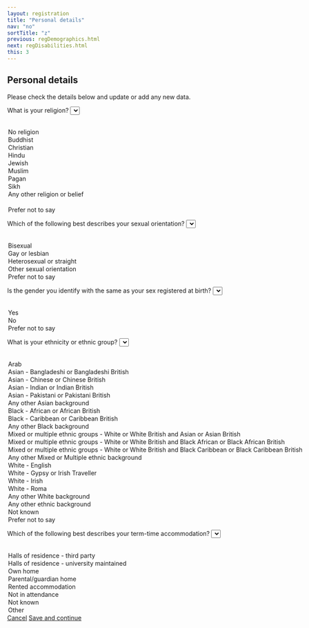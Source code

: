 ```yaml
---
layout: registration
title: "Personal details"
nav: "no"
sortTitle: "z"
previous: regDemographics.html
next: regDisabilities.html
this: 3
---
```


## Personal details

Please check the details below and update or add any new data.


<label for="religion">What is your religion?</label>
<select name="religion" id="religion" class="custom-select">
  <option value=""></option>
  <option value="No religion">No religion</option>
  <option value="Buddhist">Buddhist</option>
  <option value="Christian">Christian</option>
  <option value="Hindu">Hindu</option>
  <option value="Jewish">Jewish</option>
  <option value="Muslim">Muslim</option>
  <option value="Pagan">Pagan</option>
  <option value="Sikh">Sikh</option>
  <option value="Any other religion or belief">Any other religion or belief</option>
      <option value="" disabled>&nbsp;</option>
  <option value="Prefer not to say">Prefer not to say</option>
</select>





<label for="sexual">Which of the following best describes your sexual orientation?</label>
<select name="sexual" id="sexual" class="custom-select">
  <option value=""></option>
  <option value="Bisexual">Bisexual</option>
  <option value="Gay or lesbian">Gay or lesbian</option>
  <option value="Heterosexual or straight">Heterosexual or straight</option>
  <option value="Other sexual orientation">Other sexual orientation</option>
    <!-- <option value="" disabled>&nbsp;</option> -->
  <option value="Prefer not to say">Prefer not to say</option>
</select>


<label for="gender">Is the gender you identify with the same as your sex registered at birth?</label>
<select name="gender" id="gender" class="custom-select">
  <option value=""></option>
  <option value="">Yes</option>
  <option value="">No</option>
    <!-- <option value="" disabled>&nbsp;</option> -->
  <option value="Prefer not to say">Prefer not to say</option>
</select>


<label for="ethnicity">What is your ethnicity or ethnic group?</label>
<select name="ethnicity" id="ethnicity" class="custom-select">
  <option value=""></option>
  <option value="Arab">Arab</option>
  <option value="Asian - Bangladeshi or Bangladeshi British">Asian - Bangladeshi or Bangladeshi British</option>
  <option value="Asian - Chinese or Chinese British">Asian - Chinese or Chinese British</option>
  <option value="Asian - Indian or Indian British">Asian - Indian or Indian British</option>
  <option value="Asian - Pakistani or Pakistani British">Asian - Pakistani or Pakistani British</option>
  <option value="Any other Asian background">Any other Asian background</option>
  <option value="Black - African or African British">Black - African or African British</option>
  <option value="Black - Caribbean or Caribbean British">Black - Caribbean or Caribbean British</option>
  <option value="Any other Black background">Any other Black background</option>
  <option value="Mixed or multiple ethnic groups - White or White British and Asian or Asian British">Mixed or multiple ethnic groups - White or White British and Asian or Asian British</option>
  <option value="Mixed or multiple ethnic groups - White or White British and Black African or Black African British">Mixed or multiple ethnic groups - White or White British and Black African or Black African British</option>
  <option value="Mixed or multiple ethnic groups - White or White British and Black Caribbean or Black Caribbean British">Mixed or multiple ethnic groups - White or White British and Black Caribbean or Black Caribbean British</option>
  <option value="Any other Mixed or Multiple ethnic background">Any other Mixed or Multiple ethnic background</option>
  <option value="White - English">White - English</option>
  <option value="White - Gypsy or Irish Traveller">White - Gypsy or Irish Traveller</option>
  <option value="White - Irish">White - Irish</option>
  <option value="White - Roma">White - Roma</option>
  <option value="Any other White background">Any other White background</option>
  <option value="Any other ethnic background">Any other ethnic background</option>
  <option value="Not known">Not known</option>
    <!-- <option value="" disabled>&nbsp;</option> -->
  <option value="Prefer not to say">Prefer not to say</option>
</select>


<label for="ethnicity">Which of the following best describes your term-time accommodation?</label>
<select name="accommodation" id="accommodation" class="custom-select">
  <option value=""></option>
  <option value="Halls - private sector">Halls of residence - third party</option>
  <option value="Halls - university maintained">Halls of residence - university maintained</option>
  <option value="Own residence">Own home</option>
  <option value="Parental/guardian home">Parental/guardian home</option>
  <option value="Rented accommodation">Rented accommodation</option>
    <!-- <option value="" disabled>&nbsp;</option> -->
  <option value="Not in attendance">Not in attendance</option>
  <option value="Not known">Not known</option>
  <option value="Other">Other</option>
</select>

<!--
Not in attendance at the provider
Not known
Other
Other rented accommodation
Own residence
Parental/guardian home
Private-sector halls
Provider maintained property
-->

<!--
<h3>Disability</h3>

<p>The University is strongly committed to equality of opportunity in its provision for all of its students. We offer a range of support services for students who have a disability, dyslexia or long term medical condition. If you indicate a disability or long term medical condition, we will send you information about our services.</p>

<label for="disability">Do you have a disability, learning difficulty or long term medical condition?</label>
<select name="disability" id="disability" class="custom-select">
  <option value=""></option>
  <option value="A long standing illness or health condition such as cancer, HIV, diabetes, chronic heart disease, or epilepsy">A long standing illness or health condition such as cancer, HIV, diabetes, chronic heart disease, or epilepsy</option>
  <option value="A mental health condition, such as depression, schizophrenia or anxiety disorder">A mental health condition, such as depression, schizophrenia or anxiety disorder</option>
  <option value="A physical impairment or mobility issues, such as difficulty using arms or using a wheelchair or crutches">A physical impairment or mobility issues, such as difficulty using arms or using a wheelchair or crutches</option>
  <option value="A social/communication impairment such as Asperger's syndrome/other autistic spectrum disorder">A social/communication impairment such as Asperger's syndrome/other autistic spectrum disorder</option>
  <option value="A specific learning difficulty such as dyslexia, dyspraxia or AD(H)D">A specific learning difficulty such as dyslexia, dyspraxia or AD(H)D</option>
  <option value="Blind or a serious visual impairment uncorrected by glasses">Blind or a serious visual impairment uncorrected by glasses</option>
  <option value="Deaf or a serious hearing impairment">Deaf or a serious hearing impairment</option>
  <option value="A disability, impairment or medical condition that is not listed above">A disability, impairment or medical condition that is not listed above</option>
  <option value="Two or more impairments and/or disabling medical conditions">Two or more impairments and/or disabling medical conditions</option>
  <option value="" disabled>&nbsp;</option>
  <option value="No known disability">No known disability</option>
  <option value="Prefer not to say">I'd rather not say</option>
</select>


<label for="allowance">Do you receive Disabled  Student's Allowance</label>
<select name="allowance" id="allowance" class="custom-select">
  <option value=""></option>
  <option value="">Yes</option>
  <option value="">No</option>
    <option value="" disabled>&nbsp;</option>
  <option value="">I'd rather not say</option>
</select>
-->


<div id="buttons">
  <a class="btn btn-outline-secondary" href="{{page.previous}}">Cancel</a>
  <a class="btn btn-primary" type="submit" href="{{page.next}}">Save and continue</a>
</div>
